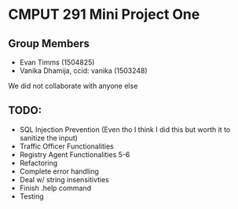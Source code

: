 # CMPUT 291 Mini Project One

## Group Members
- Evan Timms (1504825)
- Vanika Dhamija, ccid: vanika (1503248)

We did not collaborate with anyone else

## TODO:
- SQL Injection Prevention (Even tho I think I did this but worth it to sanitize the input)
- Traffic Officer Functionalities
- Registry Agent Functionalities 5-6
- Refactoring
- Complete error handling
- Deal w/ string insensitivties
- Finish .help command
- Testing